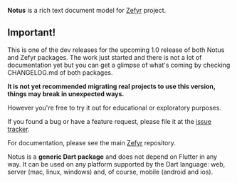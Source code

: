 **Notus** is a rich text document model for [Zefyr][] project.

## Important! 

This is one of the dev releases for the upcoming 1.0 
release of both Notus and Zefyr packages. The work just started 
and there is not a lot of documentation yet but you can get a 
glimpse of what's coming by checking CHANGELOG.md of both packages.

**It is not yet recommended migrating real projects to use this 
version, things may break in unexpected ways.**

However you're free to try it out for educational or exploratory
purposes.

If you found a bug or have a feature request, please file it at 
the [issue tracker][].

For documentation, please see the main [Zefyr][] repository.

Notus is a **generic Dart package** and does not depend
on Flutter in any way. It can be used on any platform supported
by the Dart language: web, server (mac, linux, windows) and,
of course, mobile (android and ios).

[Zefyr]: https://github.com/memspace/zefyr
[issue tracker]: https://github.com/memspace/zefyr/issues
